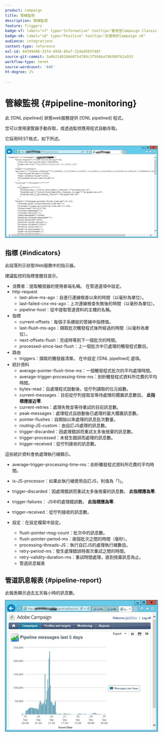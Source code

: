 ```yaml
---
product: campaign
title: 管線監視
description: 管線監視
feature: Triggers
badge-v7: label="v7" type="Informative" tooltip="套用至Campaign Classic v7"
badge-v8: label="v8" type="Positive" tooltip="亦適用於Campaign v8"
audience: integrations
content-type: reference
exl-id: 84399496-33fd-4936-85e7-32de8503740f
source-git-commit: 3a9b21d626b60754789c3f594ba798309f62a553
workflow-type: tm+mt
source-wordcount: '445'
ht-degree: 2%

---
```


# 管線監視 {#pipeline-monitoring}



此 [!DNL pipelined] 狀態web服務提供 [!DNL pipelined] 程式。

您可以使用瀏覽器手動存取，或透過監控應用程式自動存取。

它採用REST格式，如下所述。

![](assets/triggers_8.png)

## 指標 {#indicators}

此段落列示狀態Web服務中的指示器。

建議監控的指標會醒目提示。

* 消費者：提取觸發器的使用者端名稱。 在管道選項中設定。
* http-request
   * last-alive-ms-ago：自進行連線檢查以來的時間（以毫秒為單位）。
   * last-failed-cnx-ms-ago：上次連線檢查失敗後的時間（以毫秒為單位）。
   * pipeline-host：從中提取管道資料的主機的名稱。
* 指標
   * current-offsets：每個子系螺紋的管線中指標值。
   * last-flush-ms-ago：擷取批次觸發程式後所經過的時間（以毫秒為單位）。
   * next-offsets-flush：完成時等到下一個批次的時間。
   * processed-since-last-flush：上一個批次中已處理的觸發程式數目。
* 路由
   * triggers：擷取的觸發器清單。 在中設定 [!DNL pipelined] 選項。
* 統計資料
   * average-pointer-flush-time-ms：一個觸發程式批次的平均處理時間。
   * average-trigger-processing-time-ms：剖析觸發程式資料所花費的平均時間。
   * bytes-read：自處理程式啟動後，從佇列讀取的位元組數。
   * current-messages：目前從佇列提取並等待處理的擱置訊息數目。 **此指標應接近零**.
   * current-retries：處理失敗並等待重試的目前訊息數。
   * peak-messages：處理程式自啟動後已處理的最大擱置訊息數。
   * pointer-flushes：自開始以來處理的訊息批次數量。
   * routing-JS-custom：由自訂JS處理的訊息數。
   * trigger-discarded：因處理錯誤而重試太多後捨棄的訊息數。
   * trigger-processed：未發生錯誤而處理的訊息數。
   * trigger-received：從佇列接收的訊息數。

這些統計資料會依處理執行緒顯示。

* average-trigger-processing-time-ms：剖析觸發程式資料所花費的平均時間。
* is-JS-processor：如果此執行緒使用自訂JS，則值為「1」。
* trigger-discarded：因處理錯誤而重試太多後捨棄的訊息數。 **此指標應為零**.
* trigger-failures： JS中的處理錯誤數。 **此指標應為零**.
* trigger-received：從佇列接收的訊息數。

* 設定：在設定檔案中設定。
   * flush-pointer-msg-count：批次中的訊息數。
   * flush-pointer-period-ms：兩個批次之間的時間（毫秒）。
   * processing-threads-JS：執行自訂JS的處理執行緒數目。
   * retry-period-ms：發生處理錯誤時兩次重試之間的時間。
   * retry-validity-duration-ms：重試時間處理，直到捨棄訊息為止。
   * 管道訊息報表

## 管道訊息報表 {#pipeline-report}

此報表顯示過去五天每小時的訊息數。

![](assets/triggers_9.png)
